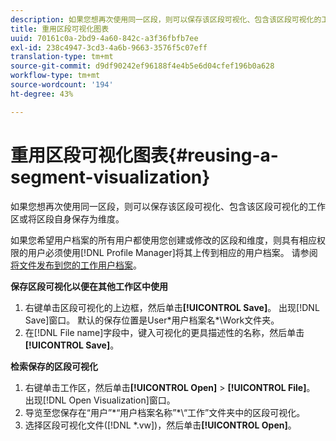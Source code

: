```yaml
---
description: 如果您想再次使用同一区段，则可以保存该区段可视化、包含该区段可视化的工作区或将区段自身保存为维度。
title: 重用区段可视化图表
uuid: 70161c0a-2bd9-4a60-842c-a3f36fbfb7ee
exl-id: 238c4947-3cd3-4a6b-9663-3576f5c07eff
translation-type: tm+mt
source-git-commit: d9df90242ef96188f4e4b5e6d04cfef196b0a628
workflow-type: tm+mt
source-wordcount: '194'
ht-degree: 43%

---
```


# 重用区段可视化图表{#reusing-a-segment-visualization}

如果您想再次使用同一区段，则可以保存该区段可视化、包含该区段可视化的工作区或将区段自身保存为维度。

如果您希望用户档案的所有用户都使用您创建或修改的区段和维度，则具有相应权限的用户必须使用[!DNL Profile Manager]将其上传到相应的用户档案。 请参阅[将文件发布到您的工作用户档案](../../../../home/c-get-started/c-admin-intrf/c-prof-mgr/t-pub-files-wkg-prof.md#task-a0106e010c834d16bd60eef4721b6af9)。

**保存区段可视化以便在其他工作区中使用**

1. 右键单击区段可视化的上边框，然后单击&#x200B;**[!UICONTROL Save]**。 出现[!DNL Save]窗口。 默认的保存位置是User\*用户档案名*\Work文件夹。
1. 在[!DNL File name]字段中，键入可视化的更具描述性的名称，然后单击&#x200B;**[!UICONTROL Save]**。

**检索保存的区段可视化**

1. 右键单击工作区，然后单击&#x200B;**[!UICONTROL Open]** > **[!UICONTROL File]**。 出现[!DNL Open Visualization]窗口。
1. 导览至您保存在“用户”\*“用户档案名称”*\“工作”文件夹中的区段可视化。
1. 选择区段可视化文件([!DNL *.vw])，然后单击&#x200B;**[!UICONTROL Open]**。
